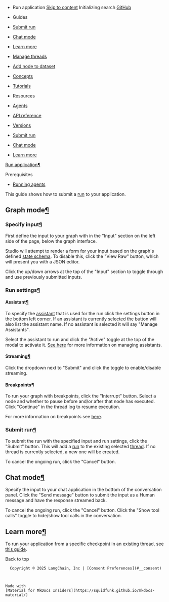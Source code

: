 - Run application [Skip to content](#run-application) Initializing search [GitHub](https://github.com/langchain-ai/langgraphjs)

- Guides

- [Submit run](#submit-run)

- [Chat mode](#chat-mode)

- [Learn more](#learn-more)

- [Manage threads](../threads_studio/)

- [Add node to dataset](../datasets_studio/)

- [Concepts](../../../concepts/)

- [Tutorials](../../../tutorials/)

- Resources

- [Agents](../../../agents/overview/)

- [API reference](../../../reference/)

- [Versions](../../../versions/)

- [Submit run](#submit-run)

- [Chat mode](#chat-mode)

- [Learn more](#learn-more)

[Run application¶](#run-application)

Prerequisites

- [Running agents](../../../agents/run_agents/#running-agents)

This guide shows how to submit a [run](../../../concepts/assistants/#execution) to your application.

## Graph mode[¶](#graph-mode)

### Specify input[¶](#specify-input)

First define the input to your graph with in the "Input" section on the left side of the page, below the graph interface.

Studio will attempt to render a form for your input based on the graph's defined [state schema](../../../concepts/low_level/#schema). To disable this, click the "View Raw" button, which will present you with a JSON editor.

Click the up/down arrows at the top of the "Input" section to toggle through and use previously submitted inputs.

### Run settings[¶](#run-settings)

#### Assistant[¶](#assistant)

To specify the [assistant](../../../concepts/assistants/) that is used for the run click the settings button in the bottom left corner. If an assistant is currently selected the button will also list the assistant name. If no assistant is selected it will say "Manage Assistants".

Select the assistant to run and click the "Active" toggle at the top of the modal to activate it. [See here](../studio/manage_assistants/) for more information on managing assistants.

#### Streaming[¶](#streaming)

Click the dropdown next to "Submit" and click the toggle to enable/disable streaming.

#### Breakpoints[¶](#breakpoints)

To run your graph with breakpoints, click the "Interrupt" button. Select a node and whether to pause before and/or after that node has executed. Click "Continue" in the thread log to resume execution.

For more information on breakpoints see [here](../../../concepts/human_in_the_loop/).

### Submit run[¶](#submit-run)

To submit the run with the specified input and run settings, click the "Submit" button. This will add a [run](../../../concepts/assistants/#execution) to the existing selected [thread](../../../concepts/persistence/#threads). If no thread is currently selected, a new one will be created.

To cancel the ongoing run, click the "Cancel" button.

## Chat mode[¶](#chat-mode)

Specify the input to your chat application in the bottom of the conversation panel. Click the "Send message" button to submit the input as a Human message and have the response streamed back.

To cancel the ongoing run, click the "Cancel" button. Click the "Show tool calls" toggle to hide/show tool calls in the conversation.

## Learn more[¶](#learn-more)

To run your application from a specific checkpoint in an existing thread, see [this guide](../threads_studio/#edit-thread-history).

  Back to top

      Copyright © 2025 LangChain, Inc | [Consent Preferences](#__consent)



    Made with
    [Material for MkDocs Insiders](https://squidfunk.github.io/mkdocs-material/)

[](https://langchain-ai.github.io/langgraph/)
[](https://github.com/langchain-ai/langgraphjs)
[](https://twitter.com/LangChainAI)